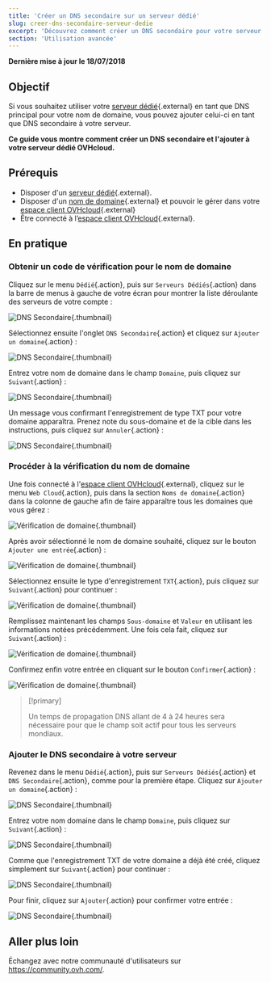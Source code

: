 ```yaml
---
title: 'Créer un DNS secondaire sur un serveur dédié'
slug: creer-dns-secondaire-serveur-dedie
excerpt: 'Découvrez comment créer un DNS secondaire pour votre serveur dédié OVHcloud'
section: 'Utilisation avancée'
---
```


**Dernière mise à jour le 18/07/2018**

## Objectif

Si vous souhaitez utiliser votre [serveur dédié](https://www.ovh.com/ca/fr/serveurs_dedies/){.external} en tant que DNS principal pour votre nom de domaine, vous pouvez ajouter celui-ci en tant que DNS secondaire à votre serveur.

**Ce guide vous montre comment créer un DNS secondaire et l'ajouter à votre serveur dédié OVHcloud.**


## Prérequis

* Disposer d'un [serveur dédié](https://www.ovh.com/ca/fr/serveurs_dedies/){.external}.
* Disposer d'un [nom de domaine](https://www.ovh.com/ca/fr/domaines/){.external} et pouvoir le gérer dans votre [espace client OVHcloud](https://ca.ovh.com/auth/?action=gotomanager&from=https://www.ovh.com/ca/fr/&ovhSubsidiary=qc){.external}
* Être connecté à l’[espace client OVHcloud](https://ca.ovh.com/auth/?action=gotomanager&from=https://www.ovh.com/ca/fr/&ovhSubsidiary=qc){.external}.

## En pratique

### Obtenir un code de vérification pour le nom de domaine

Cliquez sur le menu `Dédié`{.action}, puis sur `Serveurs Dédiés`{.action} dans la barre de menus à gauche de votre écran pour montrer la liste déroulante des serveurs de votre compte :

![DNS Secondaire](images/dns2-01_2020.png){.thumbnail}

Sélectionnez ensuite l'onglet `DNS Secondaire`{.action} et cliquez sur `Ajouter un domaine`{.action} :

![DNS Secondaire](images/dns2-02_2020.png){.thumbnail}

Entrez votre nom de domaine dans le champ `Domaine`, puis cliquez sur `Suivant`{.action} :

![DNS Secondaire](images/dns2-03_2020.png){.thumbnail}

Un message vous confirmant l'enregistrement de type TXT pour votre domaine apparaîtra. Prenez note du sous-domaine et de la cible dans les instructions, puis cliquez sur `Annuler`{.action} :

![DNS Secondaire](images/dns2-04a_2020.png){.thumbnail}


### Procéder à la vérification du nom de domaine

Une fois connecté à l'[espace client OVHcloud](https://ca.ovh.com/auth/?action=gotomanager&from=https://www.ovh.com/ca/fr/&ovhSubsidiary=qc){.external}, cliquez sur le menu `Web Cloud`{.action}, puis dans la section `Noms de domaine`{.action} dans la colonne de gauche afin de faire apparaître tous les domaines que vous gérez :

![Vérification de domaine](images/domain-verification-01.png){.thumbnail}

Après avoir sélectionné le nom de domaine souhaité, cliquez sur le bouton `Ajouter une entrée`{.action} :

![Vérification de domaine](images/domain-verification-02.png){.thumbnail}

Sélectionnez ensuite le type d'enregistrement `TXT`{.action}, puis cliquez sur `Suivant`{.action} pour continuer :

![Vérification de domaine](images/domain-verification-03.png){.thumbnail}

Remplissez maintenant les champs `Sous-domaine` et `Valeur` en utilisant les informations notées précédemment. Une fois cela fait, cliquez sur `Suivant`{.action} :

![Vérification de domaine](images/domain-verification-04.png){.thumbnail}

Confirmez enfin votre entrée en cliquant sur le bouton `Confirmer`{.action} :

![Vérification de domaine](images/domain-verification-05.png){.thumbnail}

> [!primary]
>
> Un temps de propagation DNS allant de 4 à 24 heures sera nécessaire pour que le champ soit actif pour tous les serveurs mondiaux.
>

### Ajouter le DNS secondaire à votre serveur

Revenez dans le menu `Dédié`{.action}, puis sur `Serveurs Dédiés`{.action} et `DNS Secondaire`{.action}, comme pour la première étape. Cliquez sur `Ajouter un domaine`{.action} :

![DNS Secondaire](images/dns2-02_2020.png){.thumbnail}

Entrez votre nom domaine dans le champ `Domaine`, puis cliquez sur `Suivant`{.action} :

![DNS Secondaire](images/dns2-03_2020.png){.thumbnail}

Comme que l'enregistrement TXT de votre domaine a déjà été créé, cliquez simplement sur `Suivant`{.action} pour continuer :

![DNS Secondaire](images/dns2-04b_2020.png){.thumbnail}

Pour finir, cliquez sur `Ajouter`{.action} pour confirmer votre entrée :

![DNS Secondaire](images/dns2-05_2020.png){.thumbnail}


## Aller plus loin


Échangez avec notre communauté d'utilisateurs sur <https://community.ovh.com/>.
